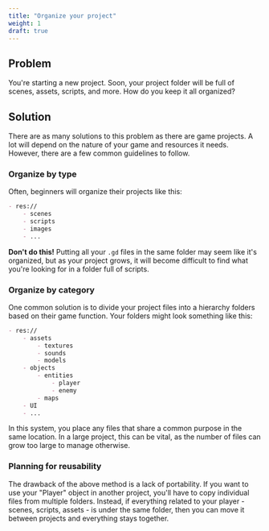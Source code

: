```yaml
---
title: "Organize your project"
weight: 1
draft: true
---
```


## Problem

You're starting a new project. Soon, your project folder will be full of scenes, assets, scripts, and more. How do you keep it all organized?

## Solution

There are as many solutions to this problem as there are game projects. A lot will depend on the nature of your game and resources it needs. However, there are a few common guidelines to follow.

### Organize by type

Often, beginners will organize their projects like this:

```markdown
- res://
    - scenes
    - scripts
    - images
    - ...
```

**Don't do this!** Putting all your `.gd` files in the same folder may seem like it's organized, but as your project grows, it will become difficult to find what you're looking for in a folder full of scripts.

### Organize by category

One common solution is to divide your project files into a hierarchy folders based on their game function. Your folders might look something like this:

```markdown
- res://
    - assets
        - textures
        - sounds
        - models
    - objects
        - entities
            - player
            - enemy
        - maps
    - UI
    - ...
```

In this system, you place any files that share a common purpose in the same location. In a large project, this can be vital, as the number of files can grow too large to manage otherwise.

### Planning for reusability

The drawback of the above method is a lack of portability. If you want to use your "Player" object in another project, you'll have to copy individual files from multiple folders. Instead, if everything related to your player - scenes, scripts, assets - is under the same folder, then you can move it between projects and everything stays together.

